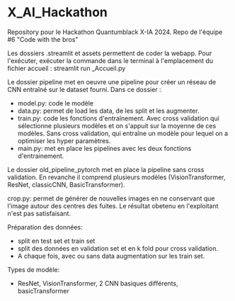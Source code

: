 # X_AI_Hackathon

Repository pour le Hackathon Quantumblack X-IA 2024. Repo de l'équipe #6 "Code with the bros"

Les dossiers .streamlit et assets permettent de coder la webapp. 
Pour l'exécuter, exécuter la commande dans le terminal à l'emplacement du fichier accueil : streamlit run _Accueil.py

Le dossier pipeline met en oeuvre une pipeline pour créer un réseau de CNN entraîné sur le dataset fourni.
Dans ce dossier :
 - model.py: code le modèle
 - data.py: permet de load les data, de les split et les augmenter.
 - train.py: code les fonctions d'entraînement. Avec cross validation qui sélectionne plusieurs modèles et on s'appuit sur la moyenne de ces modèles. Sans cross validation, qui entraîne un modèle pour lequel on a optimiser les hyper paramètres.
 - main.py: met en place les pipelines avec les deux fonctions d'entrainement.

 Le dossier old_pipeline_pytorch met en place la pipeline sans cross validation. En revanche il comprend plusieurs modèles (VisionTransformer, ResNet, classicCNN, BasicTransformer).

 crop.py: permet de générer de nouvelles images en ne conservant que l'image autour des centres des fuites.
 Le résultat obetenu en l'exploitant n'est pas satisfaisant.

 Préparation des données:
 - split en test set et train set
 - split des données en validation set et en k fold pour cross validation.
 - A chaque fois, avec ou sans data augmentation sur les train set.

Types de modèle:
 - ResNet, VisionTransformer, 2 CNN basiques différents, basicTransformer
